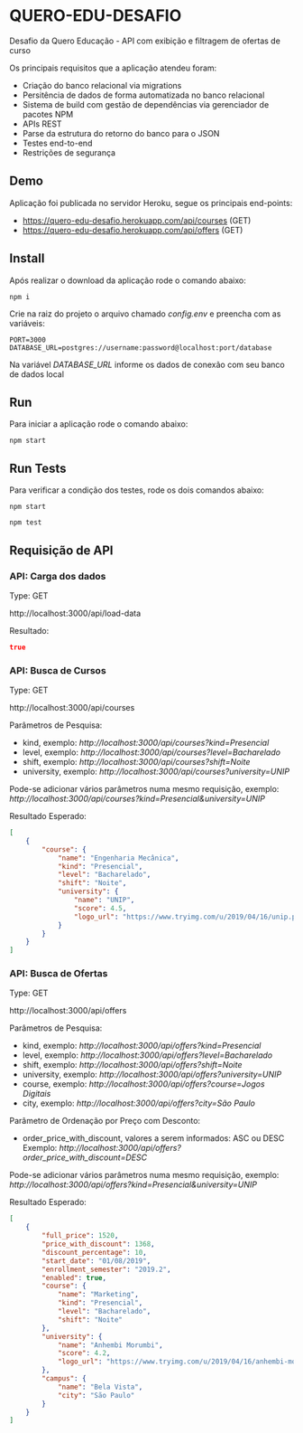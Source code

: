 # QUERO-EDU-DESAFIO
Desafio da Quero Educação - API com exibição e filtragem de ofertas de curso

Os principais requisitos que a aplicação atendeu foram:

*	Criação do banco relacional via migrations
*	Persitência de dados de forma automatizada no banco relacional
*	Sistema de build com gestão de dependências via gerenciador de pacotes NPM
*	APIs REST
*	Parse da estrutura do retorno do banco para o JSON
*	Testes end-to-end
*	Restrições de segurança

## Demo

Aplicação foi publicada no servidor Heroku, segue os principais end-points:

* https://quero-edu-desafio.herokuapp.com/api/courses (GET)
* https://quero-edu-desafio.herokuapp.com/api/offers (GET)

## Install

Após realizar o download da aplicação rode o comando abaixo:

`npm i`

Crie na raiz do projeto o arquivo chamado *config.env* e preencha com as variáveis:

```
PORT=3000
DATABASE_URL=postgres://username:password@localhost:port/database
```

Na variável *DATABASE_URL* informe os dados de conexão com seu banco de dados local

## Run

Para iniciar a aplicação rode o comando abaixo:

 `npm start`

## Run Tests

Para verificar a condição dos testes, rode os dois comandos abaixo:

`npm start`

`npm test`

## Requisição de API

### API: Carga dos dados
Type: GET

http://localhost:3000/api/load-data

Resultado:
```json
true
```

### API: Busca de Cursos
Type: GET

http://localhost:3000/api/courses

Parâmetros de Pesquisa:
* kind, exemplo: *http://localhost:3000/api/courses?kind=Presencial*
* level, exemplo: *http://localhost:3000/api/courses?level=Bacharelado*
* shift, exemplo: *http://localhost:3000/api/courses?shift=Noite*
* university, exemplo: *http://localhost:3000/api/courses?university=UNIP*

Pode-se adicionar vários parâmetros numa mesmo requisição, exemplo:
*http://localhost:3000/api/courses?kind=Presencial&university=UNIP*

Resultado Esperado:
```json
[
    {
        "course": {
            "name": "Engenharia Mecânica",
            "kind": "Presencial",
            "level": "Bacharelado",
            "shift": "Noite",
            "university": {
                "name": "UNIP",
                "score": 4.5,
                "logo_url": "https://www.tryimg.com/u/2019/04/16/unip.png"
            }
        }
    }
]
```

### API: Busca de Ofertas
Type: GET

http://localhost:3000/api/offers

Parâmetros de Pesquisa:
* kind, exemplo: *http://localhost:3000/api/offers?kind=Presencial*
* level, exemplo: *http://localhost:3000/api/offers?level=Bacharelado*
* shift, exemplo: *http://localhost:3000/api/offers?shift=Noite*
* university, exemplo: *http://localhost:3000/api/offers?university=UNIP*
* course, exemplo: *http://localhost:3000/api/offers?course=Jogos Digitais*
* city, exemplo: *http://localhost:3000/api/offers?city=São Paulo*

Parâmetro de Ordenação por Preço com Desconto:
* order_price_with_discount, valores a serem informados: ASC ou DESC
  Exemplo: *http://localhost:3000/api/offers?order_price_with_discount=DESC*

Pode-se adicionar vários parâmetros numa mesmo requisição, exemplo:
*http://localhost:3000/api/offers?kind=Presencial&university=UNIP*

Resultado Esperado:
```json
[
    {
        "full_price": 1520,
        "price_with_discount": 1368,
        "discount_percentage": 10,
        "start_date": "01/08/2019",
        "enrollment_semester": "2019.2",
        "enabled": true,
        "course": {
            "name": "Marketing",
            "kind": "Presencial",
            "level": "Bacharelado",
            "shift": "Noite"
        },
        "university": {
            "name": "Anhembi Morumbi",
            "score": 4.2,
            "logo_url": "https://www.tryimg.com/u/2019/04/16/anhembi-morumbi.png"
        },
        "campus": {
            "name": "Bela Vista",
            "city": "São Paulo"
        }
    }
]
```
